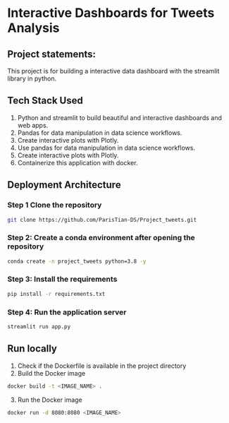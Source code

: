 # Interactive Dashboards for Tweets Analysis

## Project statements:
This project is for building a interactive data dashboard with the streamlit library in python. 

## Tech Stack Used
1. Python and streamlit to build beautiful and interactive dashboards and web apps.
2. Pandas for data manipulation in data science workflows.
3. Create interactive plots with Plotly.
4. Use pandas for data  manipulation in data science workflows.
5. Create interactive plots with Plotly.
6. Containerize this application with docker.

## Deployment Architecture

### Step 1 Clone the repository
```bash
git clone https://github.com/ParisTian-DS/Project_tweets.git
```
### Step 2: Create a conda environment after opening the repository
```bash
conda create -n project_tweets python=3.8 -y
```
### Step 3: Install the requirements
```bash
pip install -r requirements.txt
```
### Step 4: Run the application server
```bash
streamlit run app.py
```

## Run locally
1. Check if the Dockerfile is available in the project directory
2. Build the Docker image
```bash
docker build -t <IMAGE_NAME> .
```
3. Run the Docker image
```bash
docker run -d 8080:8080 <IMAGE_NAME>
```